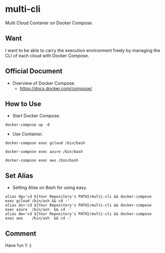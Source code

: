 # multi-cli

Multi Cloud Contaner on Docker Compose.

## Want

I want to be able to carry the execution environment freely by managing the CLI of each cloud with Docker Compose.

## Official Document

+ Overview of Docker Compose.
  + https://docs.docker.com/compose/

## How to Use

+ Start Docker Compose.

```
docker-compose up -d
```

+ Use Container.

```
docker-compose exec gcloud /bin/bash
```
```
docker-compose exec azure /bin/bash
```
```
docker-compose exec aws /bin/bash
```

## Set Alias

+ Setting Alias on Bash for using easy.

```
alias dg='cd ${Your Repository's PATH}/multi-cli && docker-compose exec gcloud /bin/ash && cd -' 
alias dz='cd ${Your Repository's PATH}/multi-cli && docker-compose exec azure  /bin/ash  && cd -'
alias dw='cd ${Your Repository's PATH}/multi-cli && docker-compose exec aws    /bin/ash  && cd -'
```

## Comment

Have fun !! :)
